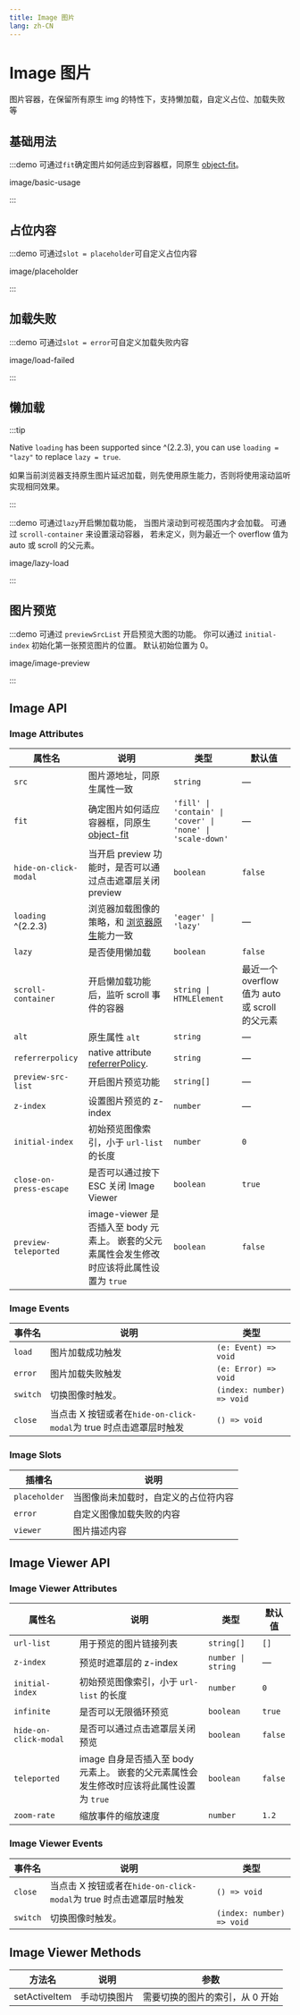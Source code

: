 ```yaml
---
title: Image 图片
lang: zh-CN
---
```


# Image 图片

图片容器，在保留所有原生 img 的特性下，支持懒加载，自定义占位、加载失败等

## 基础用法

:::demo 可通过`fit`确定图片如何适应到容器框，同原生 [object-fit](https://developer.mozilla.org/en-US/docs/Web/CSS/object-fit)。

image/basic-usage

:::

## 占位内容

:::demo 可通过`slot = placeholder`可自定义占位内容

image/placeholder

:::

## 加载失败

:::demo 可通过`slot = error`可自定义加载失败内容

image/load-failed

:::

## 懒加载

:::tip

Native `loading` has been supported since ^(2.2.3), you can use `loading = "lazy"` to replace `lazy = true`.

如果当前浏览器支持原生图片延迟加载，则先使用原生能力，否则将使用滚动监听实现相同效果。

:::

:::demo 可通过`lazy`开启懒加载功能， 当图片滚动到可视范围内才会加载。 可通过 `scroll-container` 来设置滚动容器， 若未定义，则为最近一个 overflow 值为 auto 或 scroll 的父元素。

image/lazy-load

:::

## 图片预览

:::demo 可通过 `previewSrcList` 开启预览大图的功能。 你可以通过 `initial-index` 初始化第一张预览图片的位置。 默认初始位置为 0。

image/image-preview

:::

## Image API

### Image Attributes

| 属性名                     | 说明                                                                                                                   | 类型                                                             | 默认值                                 |
| ----------------------- | -------------------------------------------------------------------------------------------------------------------- | -------------------------------------------------------------- | ----------------------------------- |
| `src`                   | 图片源地址，同原生属性一致                                                                                                        | `string`                                                       | —                                   |
| `fit`                   | 确定图片如何适应容器框，同原生 [object-fit](https://developer.mozilla.org/en-US/docs/Web/CSS/object-fit)                            | `'fill' \| 'contain' \| 'cover' \| 'none' \| 'scale-down'` | —                                   |
| `hide-on-click-modal`   | 当开启 preview 功能时，是否可以通过点击遮罩层关闭 preview                                                                                | `boolean`                                                      | `false`                             |
| `loading` ^(2.2.3)      | 浏览器加载图像的策略，和 [浏览器原生](https://developer.mozilla.org/en-US/docs/Web/HTML/Element/img#attr-loading)能力一致                 | `'eager' \| 'lazy'`                                           | —                                   |
| `lazy`                  | 是否使用懒加载                                                                                                              | `boolean`                                                      | `false`                             |
| `scroll-container`      | 开启懒加载功能后，监听 scroll 事件的容器                                                                                             | `string \| HTMLElement`                                       | 最近一个 overflow 值为 auto 或 scroll 的父元素 |
| `alt`                   | 原生属性 `alt`                                                                                                           | `string`                                                       | —                                   |
| `referrerpolicy`        | native attribute [referrerPolicy](https://developer.mozilla.org/en-US/docs/Web/API/HTMLImageElement/referrerPolicy). | `string`                                                       | —                                   |
| `preview-src-list`      | 开启图片预览功能                                                                                                             | `string[]`                                                     | —                                   |
| `z-index`               | 设置图片预览的 z-index                                                                                                      | `number`                                                       | —                                   |
| `initial-index`         | 初始预览图像索引，小于 `url-list` 的长度                                                                                           | `number`                                                       | `0`                                 |
| `close-on-press-escape` | 是否可以通过按下 ESC 关闭 Image Viewer                                                                                         | `boolean`                                                      | `true`                              |
| `preview-teleported`    | image-viewer 是否插入至 body 元素上。 嵌套的父元素属性会发生修改时应该将此属性设置为 `true`                                                          | `boolean`                                                      | `false`                             |

### Image Events

| 事件名      | 说明                                                 | 类型                           |
| -------- | -------------------------------------------------- | ---------------------------- |
| `load`   | 图片加载成功触发                                           | `(e: Event) => void`      |
| `error`  | 图片加载失败触发                                           | `(e: Error) => void`      |
| `switch` | 切换图像时触发。                                           | `(index: number) => void` |
| `close`  | 当点击 X 按钮或者在` hide-on-click-modal `为 true 时点击遮罩层时触发 | `() => void`              |

### Image Slots

| 插槽名           | 说明                 |
| ------------- | ------------------ |
| `placeholder` | 当图像尚未加载时，自定义的占位符内容 |
| `error`       | 自定义图像加载失败的内容       |
| `viewer`      | 图片描述内容             |

## Image Viewer API

### Image Viewer Attributes

| 属性名                   | 说明                                                     | 类型                  | 默认值     |
| --------------------- | ------------------------------------------------------ | ------------------- | ------- |
| `url-list`            | 用于预览的图片链接列表                                            | `string[]`          | `[]`    |
| `z-index`             | 预览时遮罩层的 z-index                                        | `number \| string` | —       |
| `initial-index`       | 初始预览图像索引，小于 `url-list` 的长度                             | `number`            | `0`     |
| `infinite`            | 是否可以无限循环预览                                             | `boolean`           | `true`  |
| `hide-on-click-modal` | 是否可以通过点击遮罩层关闭预览                                        | `boolean`           | `false` |
| `teleported`          | image 自身是否插入至 body 元素上。 嵌套的父元素属性会发生修改时应该将此属性设置为 `true` | `boolean`           | `false` |
| `zoom-rate`           | 缩放事件的缩放速度                                              | `number`            | `1.2`   |

### Image Viewer Events

| 事件名      | 说明                                                 | 类型                           |
| -------- | -------------------------------------------------- | ---------------------------- |
| `close`  | 当点击 X 按钮或者在` hide-on-click-modal `为 true 时点击遮罩层时触发 | `() => void`              |
| `switch` | 切换图像时触发。                                           | `(index: number) => void` |

## Image Viewer Methods

| 方法名           | 说明     | 参数                |
| ------------- | ------ | ----------------- |
| setActiveItem | 手动切换图片 | 需要切换的图片的索引，从 0 开始 |
